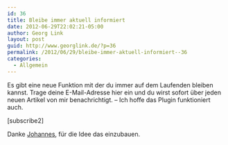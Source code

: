 ```yaml
---
id: 36
title: Bleibe immer aktuell informiert
date: 2012-06-29T22:02:21-05:00
author: Georg Link
layout: post
guid: http://www.georglink.de/?p=36
permalink: /2012/06/29/bleibe-immer-aktuell-informiert--36
categories:
  - Allgemein
---
```

Es gibt eine neue Funktion mit der du immer auf dem Laufenden bleiben kannst. Trage deine E-Mail-Adresse hier ein und du wirst sofort über jeden neuen Artikel von mir benachrichtigt. &#8211; Ich hoffe das Plugin funktioniert auch.

[subscribe2]

Danke <a href="https://www.facebook.com/johannes.link.353" target="_blank">Johannes</a>, für die Idee das einzubauen.